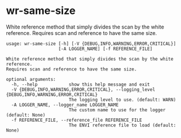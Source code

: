 # wr-same-size

White reference method that simply divides the scan by the white reference. Requires scan and reference to have the same size.

```
usage: wr-same-size [-h] [-V {DEBUG,INFO,WARNING,ERROR,CRITICAL}]
                    [-A LOGGER_NAME] [-f REFERENCE_FILE]

White reference method that simply divides the scan by the white reference.
Requires scan and reference to have the same size.

optional arguments:
  -h, --help            show this help message and exit
  -V {DEBUG,INFO,WARNING,ERROR,CRITICAL}, --logging_level {DEBUG,INFO,WARNING,ERROR,CRITICAL}
                        The logging level to use. (default: WARN)
  -A LOGGER_NAME, --logger_name LOGGER_NAME
                        The custom name to use for the logger (default: None)
  -f REFERENCE_FILE, --reference_file REFERENCE_FILE
                        The ENVI reference file to load (default: None)
```
